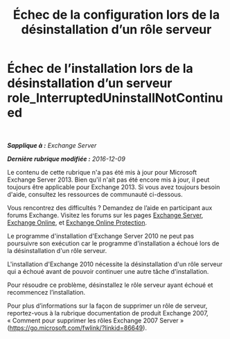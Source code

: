 ﻿---
title: 'Échec de la configuration lors de la désinstallation d’un rôle serveur'
TOCTitle: Échec de l’installation lors de la désinstallation d’un serveur role_InterruptedUninstallNotContinued
ms:assetid: 187967b2-cb28-45d7-8858-2a083c1ebe58
ms:mtpsurl: https://technet.microsoft.com/fr-fr/library/ms.exch.setupreadiness.interrupteduninstallnotcontinued(v=EXCHG.150)
ms:contentKeyID: 50477683
ms.date: 05/23/2018
mtps_version: v=EXCHG.150
ms.translationtype: MT
---

# Échec de l’installation lors de la désinstallation d’un serveur role\_InterruptedUninstallNotContinued

 

_**Sapplique à :** Exchange Server_

_**Dernière rubrique modifiée :** 2016-12-09_

Le contenu de cette rubrique n'a pas été mis à jour pour Microsoft Exchange Server 2013. Bien qu'il n'ait pas été encore mis à jour, il peut toujours être applicable pour Exchange 2013. Si vous avez toujours besoin d'aide, consultez les ressources de communauté ci-dessous.

Vous rencontrez des difficultés ? Demandez de l’aide en participant aux forums Exchange. Visitez les forums sur les pages [Exchange Server](https://go.microsoft.com/fwlink/p/?linkid=60612), [Exchange Online](https://go.microsoft.com/fwlink/p/?linkid=267542), et [Exchange Online Protection](https://go.microsoft.com/fwlink/p/?linkid=285351).

Le programme d'installation d'Exchange Server 2010 ne peut pas poursuivre son exécution car le programme d'installation a échoué lors de la désinstallation d'un rôle serveur.

L'installation d'Exchange 2010 nécessite la désinstallation d'un rôle serveur qui a échoué avant de pouvoir continuer une autre tâche d'installation.

Pour résoudre ce problème, désinstallez le rôle serveur ayant échoué et recommencez l’installation.

Pour plus d’informations sur la façon de supprimer un rôle de serveur, reportez-vous à la rubrique documentation de produit Exchange 2007, « Comment pour supprimer les rôles Exchange 2007 Server » (<https://go.microsoft.com/fwlink/?linkid=86649>).

